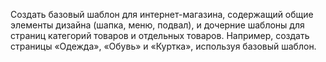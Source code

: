 Создать базовый шаблон для интернет-магазина,
содержащий общие элементы дизайна (шапка, меню, подвал),
и дочерние шаблоны для страниц категорий товаров и отдельных товаров.
Например, создать страницы «Одежда», «Обувь» и «Куртка», используя базовый шаблон.
